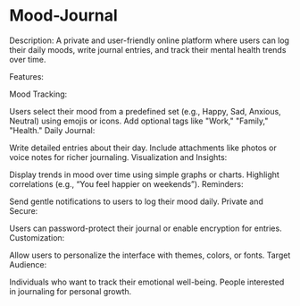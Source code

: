 # Mood-Journal
Description:
A private and user-friendly online platform where users can log their daily moods, write journal entries, and track their mental health trends over time.

Features:

Mood Tracking:

Users select their mood from a predefined set (e.g., Happy, Sad, Anxious, Neutral) using emojis or icons.
Add optional tags like "Work," "Family," "Health."
Daily Journal:

Write detailed entries about their day.
Include attachments like photos or voice notes for richer journaling.
Visualization and Insights:

Display trends in mood over time using simple graphs or charts.
Highlight correlations (e.g., “You feel happier on weekends”).
Reminders:

Send gentle notifications to users to log their mood daily.
Private and Secure:

Users can password-protect their journal or enable encryption for entries.
Customization:

Allow users to personalize the interface with themes, colors, or fonts.
Target Audience:

Individuals who want to track their emotional well-being.
People interested in journaling for personal growth.

